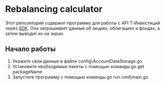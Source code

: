 # Rebalancing calculator

Этот репозиторий содержит программу для работы с API Т-Инвестиций через [SDK](https://github.com/ssummers02/invest-api-go-sdk). Она запрашивает данные об акциях, облигациях и фондах, а затем выводит их на экран.

## Начало работы

1. Укажите свои данные в файле config\AccountDataStorage.go
2. Установите необходимые пакеты с помощью команды go get packageName
3. Запустите программу с помощью команды go run cmd\main.go
